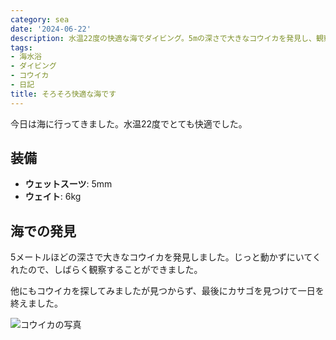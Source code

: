 ```yaml
---
category: sea
date: '2024-06-22'
description: 水温22度の快適な海でダイビング。5mの深さで大きなコウイカを発見し、観察を楽しみました。
tags:
- 海水浴
- ダイビング
- コウイカ
- 日記
title: そろそろ快適な海です
---
```



今日は海に行ってきました。水温22度でとても快適でした。

## 装備
- **ウェットスーツ**: 5mm
- **ウェイト**: 6kg

## 海での発見

5メートルほどの深さで大きなコウイカを発見しました。じっと動かずにいてくれたので、しばらく観察することができました。

他にもコウイカを探してみましたが見つからず、最後にカサゴを見つけて一日を終えました。

![コウイカの写真](https://lh3.googleusercontent.com/pw/AP1GczOmINBsLgfV6PtD8zxB__EJAEc6DIsNCA0_INIgBeGrfkMVytwOF5XyuyZbR7OSQGSuBO9pGfAkQfa2E1qbG66Y1P8Q_o7fj1K3emxvLAULB-IYZg8Lg8AiPxnmw461eEB1Rq9CeCjuVFto1dPIs9xf8g)